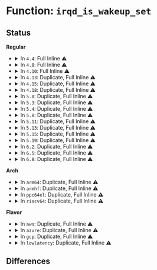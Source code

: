 # Function: <code>irqd_is_wakeup_set</code>

## Status
<b>Regular</b>
<ul>
<li>
<details>
<summary>In <code>4.4</code>: Full Inline ⚠️</summary>

**Collision:** Unique Static

**Inline:** Full

**Transformation:** False

**Instances:**

```
In kernel/irq/pm.c (ffffffff810e276a)
Location: include/linux/irq.h:257
Inline: True
Inline callers:
  - kernel/irq/pm.c:suspend_device_irqs
```
</details>
</li>
<li>
<details>
<summary>In <code>4.8</code>: Full Inline ⚠️</summary>

**Collision:** Unique Static

**Inline:** Full

**Transformation:** False

**Instances:**

```
In kernel/irq/pm.c (ffffffff810e81fa)
Location: include/linux/irq.h:265
Inline: True
Inline callers:
  - kernel/irq/pm.c:suspend_device_irqs
```
</details>
</li>
<li>
<details>
<summary>In <code>4.10</code>: Full Inline ⚠️</summary>

**Collision:** Unique Static

**Inline:** Full

**Transformation:** False

**Instances:**

```
In kernel/irq/pm.c (ffffffff810eec34)
Location: include/linux/irq.h:267
Inline: True
Inline callers:
  - kernel/irq/pm.c:suspend_device_irqs
```
</details>
</li>
<li>
<details>
<summary>In <code>4.13</code>: Duplicate, Full Inline ⚠️</summary>

**Collision:** Static Duplication

**Inline:** Full

**Transformation:** False

**Instances:**

```
In kernel/irq/pm.c (ffffffff810eea89)
Location: include/linux/irq.h:295
Inline: True
Inline callers:
  - kernel/irq/pm.c:suspend_device_irqs
```
```
In drivers/gpio/gpiolib-acpi.c (ffffffff8149f9cc)
Location: include/linux/irq.h:295
Inline: True
Inline callers:
  - drivers/gpio/gpiolib-acpi.c:acpi_gpiochip_free_interrupts
```
```
In drivers/base/power/wakeirq.c (ffffffff815ed912)
Location: include/linux/irq.h:295
Inline: True
```
</details>
</li>
<li>
<details>
<summary>In <code>4.15</code>: Duplicate, Full Inline ⚠️</summary>

**Collision:** Static Duplication

**Inline:** Full

**Transformation:** False

**Instances:**

```
In kernel/irq/pm.c (ffffffff810f7539)
Location: include/linux/irq.h:307
Inline: True
Inline callers:
  - kernel/irq/pm.c:suspend_device_irqs
```
```
In drivers/gpio/gpiolib-acpi.c (ffffffff814de450)
Location: include/linux/irq.h:307
Inline: True
Inline callers:
  - drivers/gpio/gpiolib-acpi.c:acpi_gpiochip_free_interrupts
```
```
In drivers/tty/serial/serial_core.c (ffffffff815fadc7)
Location: include/linux/irq.h:307
Inline: True
Inline callers:
  - drivers/tty/serial/serial_core.c:uart_resume_port
```
```
In drivers/base/power/wakeirq.c (ffffffff81654cc2)
Location: include/linux/irq.h:307
Inline: True
```
</details>
</li>
<li>
<details>
<summary>In <code>4.18</code>: Duplicate, Full Inline ⚠️</summary>

**Collision:** Static Duplication

**Inline:** Full

**Transformation:** False

**Instances:**

```
In kernel/irq/irqdesc.c (ffffffff810f5db0)
Location: include/linux/irq.h:302
Inline: True
Inline callers:
  - kernel/irq/irqdesc.c:wakeup_show
```
```
In kernel/irq/pm.c (ffffffff810ff899)
Location: include/linux/irq.h:302
Inline: True
Inline callers:
  - kernel/irq/pm.c:suspend_device_irqs
```
```
In drivers/gpio/gpiolib-acpi.c (ffffffff8150d73a)
Location: include/linux/irq.h:302
Inline: True
Inline callers:
  - drivers/gpio/gpiolib-acpi.c:acpi_gpiochip_free_interrupts
```
```
In drivers/tty/serial/serial_core.c (ffffffff81632ee7)
Location: include/linux/irq.h:302
Inline: True
Inline callers:
  - drivers/tty/serial/serial_core.c:uart_resume_port
```
```
In drivers/base/power/wakeirq.c (ffffffff81690592)
Location: include/linux/irq.h:302
Inline: True
```
</details>
</li>
<li>
<details>
<summary>In <code>5.0</code>: Duplicate, Full Inline ⚠️</summary>

**Collision:** Static Duplication

**Inline:** Full

**Transformation:** False

**Instances:**

```
In kernel/irq/irqdesc.c (ffffffff81101460)
Location: include/linux/irq.h:303
Inline: True
Inline callers:
  - kernel/irq/irqdesc.c:wakeup_show
```
```
In kernel/irq/pm.c (ffffffff8110b079)
Location: include/linux/irq.h:303
Inline: True
Inline callers:
  - kernel/irq/pm.c:suspend_device_irqs
```
```
In drivers/tty/serial/serial_core.c (ffffffff81651fe7)
Location: include/linux/irq.h:303
Inline: True
Inline callers:
  - drivers/tty/serial/serial_core.c:uart_resume_port
```
```
In drivers/base/power/wakeirq.c (ffffffff816b0da2)
Location: include/linux/irq.h:303
Inline: True
```
</details>
</li>
<li>
<details>
<summary>In <code>5.3</code>: Duplicate, Full Inline ⚠️</summary>

**Collision:** Static Duplication

**Inline:** Full

**Transformation:** False

**Instances:**

```
In kernel/irq/irqdesc.c (ffffffff81109c60)
Location: include/linux/irq.h:303
Inline: True
Inline callers:
  - kernel/irq/irqdesc.c:wakeup_show
```
```
In kernel/irq/pm.c (ffffffff8111475b)
Location: include/linux/irq.h:303
Inline: True
Inline callers:
  - kernel/irq/pm.c:suspend_device_irqs
```
```
In drivers/tty/serial/serial_core.c (ffffffff81686afb)
Location: include/linux/irq.h:303
Inline: True
Inline callers:
  - drivers/tty/serial/serial_core.c:uart_resume_port
```
```
In drivers/base/power/wakeirq.c (ffffffff816eaa52)
Location: include/linux/irq.h:303
Inline: True
```
</details>
</li>
<li>
<details>
<summary>In <code>5.4</code>: Duplicate, Full Inline ⚠️</summary>

**Collision:** Static Duplication

**Inline:** Full

**Transformation:** False

**Instances:**

```
In kernel/irq/irqdesc.c (ffffffff81116030)
Location: include/linux/irq.h:306
Inline: True
Inline callers:
  - kernel/irq/irqdesc.c:wakeup_show
```
```
In kernel/irq/pm.c (ffffffff81120bd6)
Location: include/linux/irq.h:306
Inline: True
Inline callers:
  - kernel/irq/pm.c:rearm_wake_irq
  - kernel/irq/pm.c:suspend_device_irqs
```
```
In drivers/tty/serial/serial_core.c (ffffffff816a920b)
Location: include/linux/irq.h:306
Inline: True
Inline callers:
  - drivers/tty/serial/serial_core.c:uart_resume_port
```
```
In drivers/base/power/wakeirq.c (ffffffff8170ea92)
Location: include/linux/irq.h:306
Inline: True
```
</details>
</li>
<li>
<details>
<summary>In <code>5.8</code>: Duplicate, Full Inline ⚠️</summary>

**Collision:** Static Duplication

**Inline:** Full

**Transformation:** False

**Instances:**

```
In kernel/irq/irqdesc.c (ffffffff81121ce0)
Location: include/linux/irq.h:322
Inline: True
Inline callers:
  - kernel/irq/irqdesc.c:wakeup_show
```
```
In kernel/irq/pm.c (ffffffff8112d1a1)
Location: include/linux/irq.h:322
Inline: True
Inline callers:
  - kernel/irq/pm.c:rearm_wake_irq
  - kernel/irq/pm.c:suspend_device_irqs
```
```
In drivers/tty/serial/serial_core.c (ffffffff8175b44b)
Location: include/linux/irq.h:322
Inline: True
Inline callers:
  - drivers/tty/serial/serial_core.c:uart_resume_port
```
```
In drivers/base/power/wakeirq.c (ffffffff817ca202)
Location: include/linux/irq.h:322
Inline: True
```
</details>
</li>
<li>
<details>
<summary>In <code>5.11</code>: Duplicate, Full Inline ⚠️</summary>

**Collision:** Static Duplication

**Inline:** Full

**Transformation:** False

**Instances:**

```
In kernel/irq/irqdesc.c (ffffffff8111dd40)
Location: include/linux/irq.h:332
Inline: True
Inline callers:
  - kernel/irq/irqdesc.c:wakeup_show
```
```
In kernel/irq/pm.c (ffffffff81128c01)
Location: include/linux/irq.h:332
Inline: True
Inline callers:
  - kernel/irq/pm.c:rearm_wake_irq
  - kernel/irq/pm.c:suspend_device_irqs
```
```
In drivers/tty/serial/serial_core.c (ffffffff8177652b)
Location: include/linux/irq.h:332
Inline: True
Inline callers:
  - drivers/tty/serial/serial_core.c:uart_resume_port
```
```
In drivers/base/power/wakeirq.c (ffffffff817deca2)
Location: include/linux/irq.h:332
Inline: True
```
</details>
</li>
<li>
<details>
<summary>In <code>5.13</code>: Duplicate, Full Inline ⚠️</summary>

**Collision:** Static Duplication

**Inline:** Full

**Transformation:** False

**Instances:**

```
In kernel/irq/irqdesc.c (ffffffff8111e040)
Location: include/linux/irq.h:332
Inline: True
Inline callers:
  - kernel/irq/irqdesc.c:wakeup_show
```
```
In kernel/irq/pm.c (ffffffff81128e81)
Location: include/linux/irq.h:332
Inline: True
Inline callers:
  - kernel/irq/pm.c:rearm_wake_irq
  - kernel/irq/pm.c:suspend_device_irqs
```
```
In drivers/tty/serial/serial_core.c (ffffffff8175a10b)
Location: include/linux/irq.h:332
Inline: True
Inline callers:
  - drivers/tty/serial/serial_core.c:uart_resume_port
```
```
In drivers/base/power/wakeirq.c (ffffffff817c30a2)
Location: include/linux/irq.h:332
Inline: True
```
</details>
</li>
<li>
<details>
<summary>In <code>5.15</code>: Duplicate, Full Inline ⚠️</summary>

**Collision:** Static Duplication

**Inline:** Full

**Transformation:** False

**Instances:**

```
In kernel/irq/irqdesc.c (ffffffff8113e4c0)
Location: include/linux/irq.h:334
Inline: True
Inline callers:
  - kernel/irq/irqdesc.c:wakeup_show
```
```
In kernel/irq/pm.c (ffffffff81149461)
Location: include/linux/irq.h:334
Inline: True
Inline callers:
  - kernel/irq/pm.c:rearm_wake_irq
  - kernel/irq/pm.c:suspend_device_irqs
```
```
In drivers/tty/serial/serial_core.c (ffffffff817dd64b)
Location: include/linux/irq.h:334
Inline: True
Inline callers:
  - drivers/tty/serial/serial_core.c:uart_resume_port
```
```
In drivers/base/power/wakeirq.c (ffffffff8184d4f2)
Location: include/linux/irq.h:334
Inline: True
```
</details>
</li>
<li>
<details>
<summary>In <code>5.19</code>: Duplicate, Full Inline ⚠️</summary>

**Collision:** Static Duplication

**Inline:** Full

**Transformation:** False

**Instances:**

```
In kernel/irq/irqdesc.c (ffffffff811610d0)
Location: include/linux/irq.h:334
Inline: True
Inline callers:
  - kernel/irq/irqdesc.c:wakeup_show
```
```
In kernel/irq/pm.c (ffffffff8116e018)
Location: include/linux/irq.h:334
Inline: True
Inline callers:
  - kernel/irq/pm.c:rearm_wake_irq
  - kernel/irq/pm.c:suspend_device_irqs
```
```
In drivers/tty/serial/serial_core.c (ffffffff8191c04a)
Location: include/linux/irq.h:334
Inline: True
Inline callers:
  - drivers/tty/serial/serial_core.c:uart_resume_port
```
```
In drivers/base/power/wakeirq.c (ffffffff819928d2)
Location: include/linux/irq.h:334
Inline: True
```
</details>
</li>
<li>
<details>
<summary>In <code>6.2</code>: Duplicate, Full Inline ⚠️</summary>

**Collision:** Static Duplication

**Inline:** Full

**Transformation:** False

**Instances:**

```
In kernel/irq/irqdesc.c (ffffffff811946d0)
Location: include/linux/irq.h:336
Inline: True
Inline callers:
  - kernel/irq/irqdesc.c:wakeup_show
```
```
In kernel/irq/pm.c (ffffffff811a3298)
Location: include/linux/irq.h:336
Inline: True
Inline callers:
  - kernel/irq/pm.c:rearm_wake_irq
  - kernel/irq/pm.c:suspend_device_irqs
```
```
In drivers/tty/serial/serial_core.c (ffffffff81a77faa)
Location: include/linux/irq.h:336
Inline: True
Inline callers:
  - drivers/tty/serial/serial_core.c:uart_resume_port
```
```
In drivers/base/power/wakeirq.c (ffffffff81b02dc2)
Location: include/linux/irq.h:336
Inline: True
```
</details>
</li>
<li>
<details>
<summary>In <code>6.5</code>: Duplicate, Full Inline ⚠️</summary>

**Collision:** Static Duplication

**Inline:** Full

**Transformation:** False

**Instances:**

```
In kernel/irq/irqdesc.c (ffffffff811a5f30)
Location: include/linux/irq.h:339
Inline: True
Inline callers:
  - kernel/irq/irqdesc.c:wakeup_show
```
```
In kernel/irq/pm.c (ffffffff811b5198)
Location: include/linux/irq.h:339
Inline: True
Inline callers:
  - kernel/irq/pm.c:rearm_wake_irq
  - kernel/irq/pm.c:suspend_device_irqs
```
```
In drivers/tty/serial/serial_core.c (ffffffff81ac2a5a)
Location: include/linux/irq.h:339
Inline: True
Inline callers:
  - drivers/tty/serial/serial_core.c:uart_resume_port
```
```
In drivers/tty/serial/8250/8250_port.c (ffffffff81acba51)
Location: include/linux/irq.h:339
Inline: True
Inline callers:
  - drivers/tty/serial/8250/8250_port.c:serial8250_handle_irq
```
```
In drivers/base/power/wakeirq.c (ffffffff81b50dc2)
Location: include/linux/irq.h:339
Inline: True
```
</details>
</li>
<li>
<details>
<summary>In <code>6.8</code>: Duplicate, Full Inline ⚠️</summary>

**Collision:** Static Duplication

**Inline:** Full

**Transformation:** False

**Instances:**

```
In kernel/irq/irqdesc.c (ffffffff811b5a20)
Location: include/linux/irq.h:336
Inline: True
Inline callers:
  - kernel/irq/irqdesc.c:wakeup_show
```
```
In kernel/irq/pm.c (ffffffff811c5018)
Location: include/linux/irq.h:336
Inline: True
Inline callers:
  - kernel/irq/pm.c:rearm_wake_irq
  - kernel/irq/pm.c:suspend_device_irqs
```
```
In drivers/tty/serial/serial_core.c (ffffffff81b14a2a)
Location: include/linux/irq.h:336
Inline: True
Inline callers:
  - drivers/tty/serial/serial_core.c:uart_resume_port
```
```
In drivers/tty/serial/8250/8250_port.c (ffffffff81b1e1f6)
Location: include/linux/irq.h:336
Inline: True
Inline callers:
  - drivers/tty/serial/8250/8250_port.c:serial8250_handle_irq
```
```
In drivers/base/power/wakeirq.c (ffffffff81ba9342)
Location: include/linux/irq.h:336
Inline: True
```
</details>
</li>
</ul>
<b>Arch</b>
<ul>
<li>
<details>
<summary>In <code>arm64</code>: Duplicate, Full Inline ⚠️</summary>

**Collision:** Static Duplication

**Inline:** Full

**Transformation:** False

**Instances:**

```
In kernel/irq/irqdesc.c (ffff800010177834)
Location: include/linux/irq.h:306
Inline: True
Inline callers:
  - kernel/irq/irqdesc.c:wakeup_show
```
```
In kernel/irq/pm.c (ffff800010186c10)
Location: include/linux/irq.h:306
Inline: True
Inline callers:
  - kernel/irq/pm.c:rearm_wake_irq
  - kernel/irq/pm.c:suspend_device_irqs
```
```
In drivers/tty/serial/serial_core.c (ffff800010880df4)
Location: include/linux/irq.h:306
Inline: True
Inline callers:
  - drivers/tty/serial/serial_core.c:uart_resume_port
```
```
In drivers/base/power/wakeirq.c (ffff8000108feab4)
Location: include/linux/irq.h:306
Inline: True
```
</details>
</li>
<li>
<details>
<summary>In <code>armhf</code>: Duplicate, Full Inline ⚠️</summary>

**Collision:** Static Duplication

**Inline:** Full

**Transformation:** False

**Instances:**

```
In kernel/irq/irqdesc.c (c03c9114)
Location: include/linux/irq.h:306
Inline: True
Inline callers:
  - kernel/irq/irqdesc.c:wakeup_show
```
```
In kernel/irq/pm.c (c03d5870)
Location: include/linux/irq.h:306
Inline: True
Inline callers:
  - kernel/irq/pm.c:rearm_wake_irq
  - kernel/irq/pm.c:suspend_device_irqs
```
```
In drivers/tty/serial/serial_core.c (c0980fcc)
Location: include/linux/irq.h:306
Inline: True
Inline callers:
  - drivers/tty/serial/serial_core.c:uart_resume_port
```
```
In drivers/base/power/wakeirq.c (c09e8f4c)
Location: include/linux/irq.h:306
Inline: True
```
</details>
</li>
<li>
<details>
<summary>In <code>ppc64el</code>: Duplicate, Full Inline ⚠️</summary>

**Collision:** Static Duplication

**Inline:** Full

**Transformation:** False

**Instances:**

```
In kernel/irq/irqdesc.c (c0000000001d1578)
Location: include/linux/irq.h:306
Inline: True
Inline callers:
  - kernel/irq/irqdesc.c:wakeup_show
```
```
In kernel/irq/pm.c (c0000000001e1448)
Location: include/linux/irq.h:306
Inline: True
Inline callers:
  - kernel/irq/pm.c:rearm_wake_irq
  - kernel/irq/pm.c:suspend_device_irqs
```
```
In drivers/tty/serial/serial_core.c (c000000000929f74)
Location: include/linux/irq.h:306
Inline: True
Inline callers:
  - drivers/tty/serial/serial_core.c:uart_resume_port
```
```
In drivers/base/power/wakeirq.c (c00000000099ba30)
Location: include/linux/irq.h:306
Inline: True
```
</details>
</li>
<li>
<details>
<summary>In <code>riscv64</code>: Duplicate, Full Inline ⚠️</summary>

**Collision:** Static Duplication

**Inline:** Full

**Transformation:** False

**Instances:**

```
In kernel/irq/irqdesc.c (ffffffe00011278c)
Location: include/linux/irq.h:306
Inline: True
Inline callers:
  - kernel/irq/irqdesc.c:wakeup_show
```
```
In drivers/tty/serial/serial_core.c (ffffffe00054f60c)
Location: include/linux/irq.h:306
Inline: True
Inline callers:
  - drivers/tty/serial/serial_core.c:uart_resume_port
```
```
In drivers/base/power/wakeirq.c (ffffffe00058d096)
Location: include/linux/irq.h:306
Inline: True
```
</details>
</li>
</ul>
<b>Flavor</b>
<ul>
<li>
<details>
<summary>In <code>aws</code>: Duplicate, Full Inline ⚠️</summary>

**Collision:** Static Duplication

**Inline:** Full

**Transformation:** False

**Instances:**

```
In kernel/irq/irqdesc.c (ffffffff8110e610)
Location: include/linux/irq.h:306
Inline: True
Inline callers:
  - kernel/irq/irqdesc.c:wakeup_show
```
```
In kernel/irq/pm.c (ffffffff811191b6)
Location: include/linux/irq.h:306
Inline: True
Inline callers:
  - kernel/irq/pm.c:rearm_wake_irq
  - kernel/irq/pm.c:suspend_device_irqs
```
```
In drivers/tty/serial/serial_core.c (ffffffff8166ec6b)
Location: include/linux/irq.h:306
Inline: True
Inline callers:
  - drivers/tty/serial/serial_core.c:uart_resume_port
```
```
In drivers/base/power/wakeirq.c (ffffffff816d41e2)
Location: include/linux/irq.h:306
Inline: True
```
</details>
</li>
<li>
<details>
<summary>In <code>azure</code>: Duplicate, Full Inline ⚠️</summary>

**Collision:** Static Duplication

**Inline:** Full

**Transformation:** False

**Instances:**

```
In kernel/irq/irqdesc.c (ffffffff810ff3d0)
Location: include/linux/irq.h:306
Inline: True
Inline callers:
  - kernel/irq/irqdesc.c:wakeup_show
```
```
In kernel/irq/pm.c (ffffffff8110a226)
Location: include/linux/irq.h:306
Inline: True
Inline callers:
  - kernel/irq/pm.c:rearm_wake_irq
  - kernel/irq/pm.c:suspend_device_irqs
```
```
In drivers/tty/serial/serial_core.c (ffffffff8164dc7b)
Location: include/linux/irq.h:306
Inline: True
Inline callers:
  - drivers/tty/serial/serial_core.c:uart_resume_port
```
```
In drivers/base/power/wakeirq.c (ffffffff816af482)
Location: include/linux/irq.h:306
Inline: True
```
</details>
</li>
<li>
<details>
<summary>In <code>gcp</code>: Duplicate, Full Inline ⚠️</summary>

**Collision:** Static Duplication

**Inline:** Full

**Transformation:** False

**Instances:**

```
In kernel/irq/irqdesc.c (ffffffff8110c500)
Location: include/linux/irq.h:306
Inline: True
Inline callers:
  - kernel/irq/irqdesc.c:wakeup_show
```
```
In kernel/irq/pm.c (ffffffff811170a6)
Location: include/linux/irq.h:306
Inline: True
Inline callers:
  - kernel/irq/pm.c:rearm_wake_irq
  - kernel/irq/pm.c:suspend_device_irqs
```
```
In drivers/tty/serial/serial_core.c (ffffffff8169d04b)
Location: include/linux/irq.h:306
Inline: True
Inline callers:
  - drivers/tty/serial/serial_core.c:uart_resume_port
```
```
In drivers/base/power/wakeirq.c (ffffffff81702752)
Location: include/linux/irq.h:306
Inline: True
```
</details>
</li>
<li>
<details>
<summary>In <code>lowlatency</code>: Duplicate, Full Inline ⚠️</summary>

**Collision:** Static Duplication

**Inline:** Full

**Transformation:** False

**Instances:**

```
In kernel/irq/irqdesc.c (ffffffff81117630)
Location: include/linux/irq.h:306
Inline: True
Inline callers:
  - kernel/irq/irqdesc.c:wakeup_show
```
```
In kernel/irq/pm.c (ffffffff81122736)
Location: include/linux/irq.h:306
Inline: True
Inline callers:
  - kernel/irq/pm.c:rearm_wake_irq
  - kernel/irq/pm.c:suspend_device_irqs
```
```
In drivers/tty/serial/serial_core.c (ffffffff816b5feb)
Location: include/linux/irq.h:306
Inline: True
Inline callers:
  - drivers/tty/serial/serial_core.c:uart_resume_port
```
```
In drivers/base/power/wakeirq.c (ffffffff8171cf72)
Location: include/linux/irq.h:306
Inline: True
```
</details>
</li>
</ul>

## Differences
